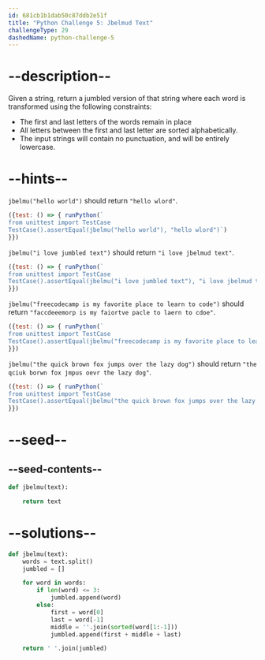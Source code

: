 ```yaml
---
id: 681cb1b1dab50c87ddb2e51f
title: "Python Challenge 5: Jbelmud Text"
challengeType: 29
dashedName: python-challenge-5
---
```


# --description--

Given a string, return a jumbled version of that string where each word is transformed using the following constraints:

- The first and last letters of the words remain in place
- All letters between the first and last letter are sorted alphabetically.
- The input strings will contain no punctuation, and will be entirely lowercase.

# --hints--

`jbelmu("hello world")` should return `"hello wlord"`.

```js
({test: () => { runPython(`
from unittest import TestCase
TestCase().assertEqual(jbelmu("hello world"), "hello wlord")`)
}})
```

`jbelmu("i love jumbled text")` should return `"i love jbelmud text"`.

```js
({test: () => { runPython(`
from unittest import TestCase
TestCase().assertEqual(jbelmu("i love jumbled text"), "i love jbelmud text")`)
}})
```

`jbelmu("freecodecamp is my favorite place to learn to code")` should return `"faccdeeemorp is my faiortve pacle to laern to cdoe"`.

```js
({test: () => { runPython(`
from unittest import TestCase
TestCase().assertEqual(jbelmu("freecodecamp is my favorite place to learn to code"), "faccdeeemorp is my faiortve pacle to laern to cdoe")`)
}})
```

`jbelmu("the quick brown fox jumps over the lazy dog")` should return `"the qciuk borwn fox jmpus oevr the lazy dog"`.

```js
({test: () => { runPython(`
from unittest import TestCase
TestCase().assertEqual(jbelmu("the quick brown fox jumps over the lazy dog"), "the qciuk borwn fox jmpus oevr the lazy dog")`)
}})
```

# --seed--

## --seed-contents--

```py
def jbelmu(text):

    return text
```

# --solutions--

```py
def jbelmu(text):
    words = text.split()
    jumbled = []

    for word in words:
        if len(word) <= 3:
            jumbled.append(word)
        else:
            first = word[0]
            last = word[-1]
            middle = ''.join(sorted(word[1:-1]))
            jumbled.append(first + middle + last)

    return ' '.join(jumbled)
```

